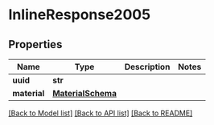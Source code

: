 # InlineResponse2005

## Properties
Name | Type | Description | Notes
------------ | ------------- | ------------- | -------------
**uuid** | **str** |  | 
**material** | [**MaterialSchema**](MaterialSchema.md) |  | 

[[Back to Model list]](../README.md#documentation-for-models) [[Back to API list]](../README.md#documentation-for-api-endpoints) [[Back to README]](../README.md)


